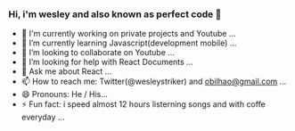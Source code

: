 ### Hi, i'm wesley and also known as perfect code 👋



- 🔭 I'm currently working on private projects and Youtube ...
- 🌱 I’m currently learning Javascript(development mobile) ...
- 👯 I’m looking to collaborate on Youtube ...
- 🤔 I’m looking for help with React Documents ...
- 💬 Ask me about React ...
- 📫 How to reach me: Twitter(@wesleystriker) and obilhao@gmail.com ...
- 😄 Pronouns: He / His...
- ⚡ Fun fact: i speed almost 12 hours listerning songs and with coffe everyday ...
